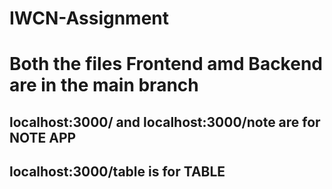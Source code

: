 # IWCN-Assignment

# Both the files Frontend amd Backend are in the main branch

## localhost:3000/ and localhost:3000/note are for NOTE APP

## localhost:3000/table is for TABLE 
